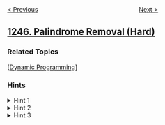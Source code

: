 <!--|This file generated by command(leetcode description); DO NOT EDIT.    |-->
<!--+----------------------------------------------------------------------+-->
<!--|@author    openset <openset.wang@gmail.com>                           |-->
<!--|@link      https://github.com/openset                                 |-->
<!--|@home      https://github.com/openset/leetcode                        |-->
<!--+----------------------------------------------------------------------+-->

[< Previous](https://github.com/openset/leetcode/tree/master/problems/tree-diameter "Tree Diameter")
　　　　　　　　　　　　　　　　
[Next >](https://github.com/openset/leetcode/tree/master/problems/minimum-swaps-to-make-strings-equal "Minimum Swaps to Make Strings Equal")

## [1246. Palindrome Removal (Hard)](https://leetcode.com/problems/palindrome-removal "删除回文子数组")



### Related Topics
  [[Dynamic Programming](https://github.com/openset/leetcode/tree/master/tag/dynamic-programming/README.md)]

### Hints
<details>
<summary>Hint 1</summary>
Use dynamic programming.
</details>

<details>
<summary>Hint 2</summary>
Let dp[i][j] be the solution for the sub-array from index i to index j.
</details>

<details>
<summary>Hint 3</summary>
Notice that if we have S[i] == S[j] one transition could be just dp(i + 1, j + 1) because in the last turn we would have a palindrome and we can extend this palindrome from both sides, the other transitions are not too difficult to deduce.
</details>
